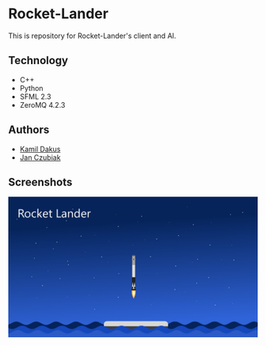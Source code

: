 # Rocket-Lander
This is repository for Rocket-Lander's client and AI.  

## Technology
- C++
- Python
- SFML 2.3
- ZeroMQ 4.2.3

## Authors
- [Kamil Dakus](https://github.com/Multicast96)
- [Jan Czubiak](https://www.facebook.com/profile.php?id=100013718018858)

## Screenshots
![Screenshot 1](/docs/screenshot_1.png?raw=true "Screenshot 1")
